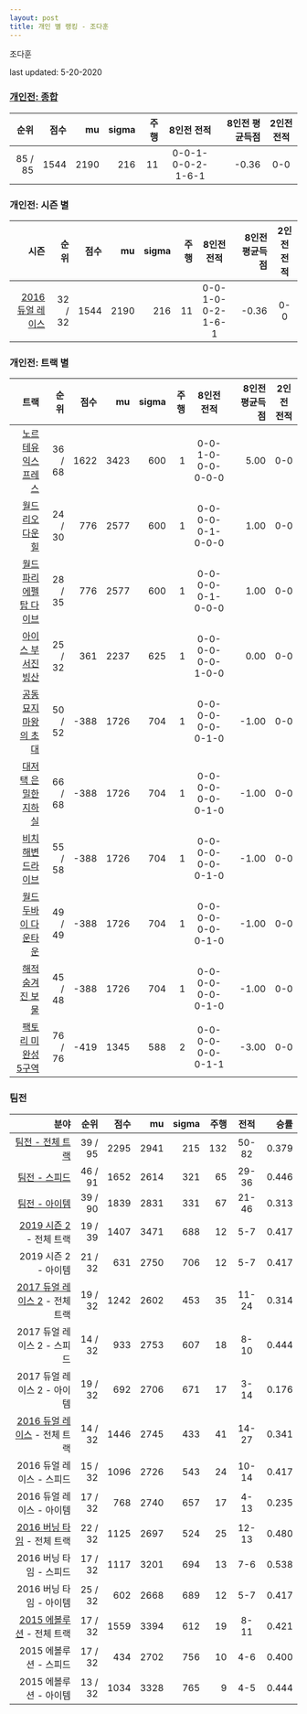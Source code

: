 ```yaml
---
layout: post
title: 개인 별 랭킹 - 조다훈
---
```


조다훈

last updated: 5-20-2020

### [개인전: 종합](../singles-full)

| 순위 | 점수 | mu | sigma | 주행 | 8인전 전적 | 8인전 평균득점 | 2인전 전적 |
|---:|---:|---:|---:|---:|:---:|---:|:---:|
| 85 / 85 | 1544 | 2190 | 216 | 11 | 0-0-1-0-0-2-1-6-1 | -0.36 | 0-0 |

### 개인전: 시즌 별

| 시즌 | 순위 | 점수 | mu | sigma | 주행 | 8인전 전적 | 8인전 평균득점 | 2인전 전적 |
|---:|---:|---:|---:|---:|---:|:---:|---:|:---:|
| [2016 듀얼 레이스](../singles-s2016_1) | 32 / 32 | 1544 | 2190 | 216 | 11 |  0-0-1-0-0-2-1-6-1 | -0.36 | 0-0 |

### 개인전: 트랙 별

| 트랙 | 순위 | 점수 | mu | sigma | 주행 | 8인전 전적 | 8인전 평균득점 | 2인전 전적 |
|---:|---:|---:|---:|---:|---:|:---:|---:|:---:|
| [노르테유 익스프레스](../noex) | 36 / 68 | 1622 | 3423 | 600 | 1 | 0-0-1-0-0-0-0-0-0 | 5.00 | 0-0 |
| [월드 리오 다운힐](../rio) | 24 / 30 | 776 | 2577 | 600 | 1 | 0-0-0-0-0-1-0-0-0 | 1.00 | 0-0 |
| [월드 파리 에펠탑 다이브](../eifel) | 28 / 35 | 776 | 2577 | 600 | 1 | 0-0-0-0-0-1-0-0-0 | 1.00 | 0-0 |
| [아이스 부서진 빙산](../boobing) | 25 / 32 | 361 | 2237 | 625 | 1 | 0-0-0-0-0-0-1-0-0 | 0.00 | 0-0 |
| [공동묘지 마왕의 초대](../mawang) | 50 / 52 | -388 | 1726 | 704 | 1 | 0-0-0-0-0-0-0-1-0 | -1.00 | 0-0 |
| [대저택 은밀한 지하실](../jeotaek) | 66 / 68 | -388 | 1726 | 704 | 1 | 0-0-0-0-0-0-0-1-0 | -1.00 | 0-0 |
| [비치 해변 드라이브](../haebyun) | 55 / 58 | -388 | 1726 | 704 | 1 | 0-0-0-0-0-0-0-1-0 | -1.00 | 0-0 |
| [월드 두바이 다운타운](../dubai) | 49 / 49 | -388 | 1726 | 704 | 1 | 0-0-0-0-0-0-0-1-0 | -1.00 | 0-0 |
| [해적 숨겨진 보물](../haesumbo) | 45 / 48 | -388 | 1726 | 704 | 1 | 0-0-0-0-0-0-0-1-0 | -1.00 | 0-0 |
| [팩토리 미완성 5구역](../district5) | 76 / 76 | -419 | 1345 | 588 | 2 | 0-0-0-0-0-0-0-1-1 | -3.00 | 0-0 |

### 팀전

| 분야 | 순위 | 점수 | mu | sigma | 주행 | 전적 | 승률 |
|---:|---:|---:|---:|---:|---:|:---:|---:|
| [팀전 - 전체 트랙](../team-full) | 39 / 95 | 2295 | 2941 | 215 | 132 | 50-82 | 0.379 |
| [팀전 - 스피드](../team-speed) | 46 / 91 | 1652 | 2614 | 321 | 65 | 29-36 | 0.446 |
| [팀전 - 아이템](../team-item) | 39 / 90 | 1839 | 2831 | 331 | 67 | 21-46 | 0.313 |
| [2019 시즌 2](../teams-t2019_2) - 전체 트랙 | 19 / 39 | 1407 | 3471 | 688 | 12 | 5-7 | 0.417 |
| 2019 시즌 2 - 아이템 | 21 / 32 | 631 | 2750 | 706 | 12 | 5-7 | 0.417 |
| [2017 듀얼 레이스 2](../teams-t2017_1) - 전체 트랙 | 19 / 32 | 1242 | 2602 | 453 | 35 | 11-24 | 0.314 |
| 2017 듀얼 레이스 2 - 스피드 | 14 / 32 | 933 | 2753 | 607 | 18 | 8-10 | 0.444 |
| 2017 듀얼 레이스 2 - 아이템 | 19 / 32 | 692 | 2706 | 671 | 17 | 3-14 | 0.176 |
| [2016 듀얼 레이스](../teams-t2016_2) - 전체 트랙 | 14 / 32 | 1446 | 2745 | 433 | 41 | 14-27 | 0.341 |
| 2016 듀얼 레이스 - 스피드 | 15 / 32 | 1096 | 2726 | 543 | 24 | 10-14 | 0.417 |
| 2016 듀얼 레이스 - 아이템 | 17 / 32 | 768 | 2740 | 657 | 17 | 4-13 | 0.235 |
| [2016 버닝 타임](../teams-t2016_1) - 전체 트랙 | 22 / 32 | 1125 | 2697 | 524 | 25 | 12-13 | 0.480 |
| 2016 버닝 타임 - 스피드 | 17 / 32 | 1117 | 3201 | 694 | 13 | 7-6 | 0.538 |
| 2016 버닝 타임 - 아이템 | 25 / 32 | 602 | 2668 | 689 | 12 | 5-7 | 0.417 |
| [2015 에볼루션](../teams-t2015_1) - 전체 트랙 | 17 / 32 | 1559 | 3394 | 612 | 19 | 8-11 | 0.421 |
| 2015 에볼루션 - 스피드 | 17 / 32 | 434 | 2702 | 756 | 10 | 4-6 | 0.400 |
| 2015 에볼루션 - 아이템 | 13 / 32 | 1034 | 3328 | 765 | 9 | 4-5 | 0.444 |
